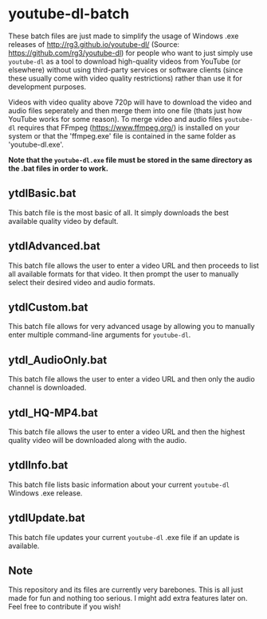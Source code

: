 # youtube-dl-batch
These batch files are just made to simplify the usage of Windows .exe releases of http://rg3.github.io/youtube-dl/ (Source: https://github.com/rg3/youtube-dl) for people who want to just simply use `youtube-dl` as a tool to download high-quality videos from YouTube (or elsewhere) without using third-party services or software clients (since these usually come with video quality restrictions) rather than use it for development purposes.

Videos with video quality above 720p will have to download the video and audio files seperately and then merge them into one file (thats just how YouTube works for some reason). To merge video and audio files `youtube-dl` requires that FFmpeg (https://www.ffmpeg.org/) is installed on your system or that the 'ffmpeg.exe' file is contained in the same folder as 'youtube-dl.exe'.

**Note that the  `youtube-dl.exe` file must be stored in the same directory as the .bat files in order to work.**

## ytdlBasic.bat
This batch file is the most basic of all. It simply downloads the best available quality video by default.

## ytdlAdvanced.bat
This batch file allows the user to enter a video URL and then proceeds to list all available formats for that video. It then prompt the user to manually select their desired video and audio formats.

## ytdlCustom.bat
This batch file allows for very advanced usage by allowing you to manually enter multiple command-line arguments for `youtube-dl`.

## ytdl_AudioOnly.bat
This batch file allows the user to enter a video URL and then only the audio channel is downloaded.

## ytdl_HQ-MP4.bat

This batch file allows the user to enter a video URL and then the highest quality video will be downloaded along with the audio.

## ytdlInfo.bat
This batch file lists basic information about your current `youtube-dl` Windows .exe release.

## ytdlUpdate.bat
This batch file updates your current `youtube-dl` .exe file if an update is available.

## Note
This repository and its files are currently very barebones. This is all just made for fun and nothing too serious. I might add extra features later on. Feel free to contribute if you wish!
